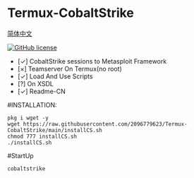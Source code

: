 # Termux-CobaltStrike


[简体中文](https://github.com/2096779623/termux-CobaltStrike/blob/main/READMECN.md)   

[![GitHub license](https://img.shields.io/badge/license-MIT-brightgreen)](https://github.com/2096779623/termux-CobaltStrike/blob/main/LICENSE) 


  
- [✓] CobaltStrike sessions to Metasploit Framework  
- [×] Teamserver On Termux(no root)  
- [✓] Load And Use Scripts  
- [?] On XSDL  
- [✓] Readme-CN  
  
#INSTALLATION:




`pkg i wget -y`  
`wget https://raw.githubusercontent.com/2096779623/Termux-CobaltStrike/main/installCS.sh`  
`chmod 777 installCS.sh`  
`./installCS.sh`  



#StartUp  



`cobaltstrike`
